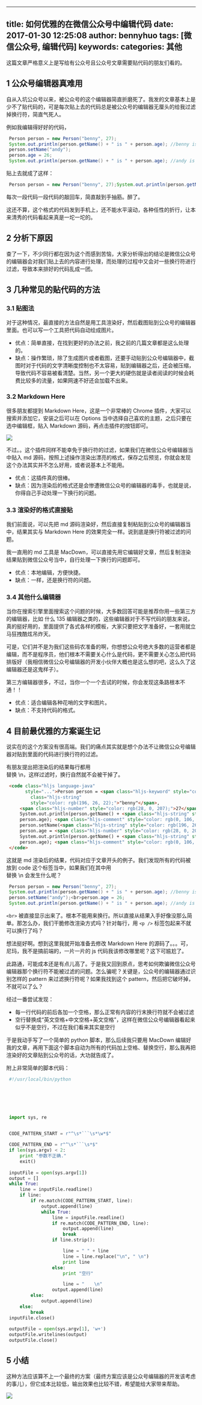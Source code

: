 
---
title: 如何优雅的在微信公众号中编辑代码
date: 2017-01-30 12:25:08
author: bennyhuo
tags: [微信公众号, 编辑代码]
keywords:
categories: 其他
---


这篇文章严格意义上是写给有公众号且公众号文章需要贴代码的朋友们看的。

## 1 公众号编辑器真难用

自从入坑公众号以来，被公众号的这个编辑器简直折磨死了。我发的文章基本上是少不了贴代码的，可是每次贴上去的代码总是被公众号的编辑器无厘头的给我过滤掉换行符，简直气死人。

例如我编辑得好好的代码，

```java
 Person person = new Person("benny", 27); 
 System.out.println(person.getName() + " is " + person.age); //benny is 27 
 person.setName("andy"); 
 person.age = 26; 
 System.out.println(person.getName() + " is " + person.age); //andy is 26 
```

贴上去就成了这样：

```java
 Person person = new Person("benny", 27);System.out.println(person.getName() + " is " + person.age); //benny is 27person.setName("andy");person.age = 26;System.out.println(person.getName() + " is " + person.age); //andy is 26 
```

每次一段代码一段代码的敲回车，简直敲到手抽筋。醉了。

这还不算，这个格式的代码发到手机上，还不能水平滚动，各种任性的折行，让本来清秀的代码看起来真是一坨一坨的。

## 2 分析下原因

查了一下，不少同行都在因为这个而感到苦恼，大家分析得出的结论是微信公众号的编辑器会对我们贴上去的内容进行处理，而处理的过程中又会对一些换行符进行过滤，导致本来排好的代码乱成一团。

## 3 几种常见的贴代码的方法

### 3.1 贴图法

对于这种情况，最直接的方法自然是用工具渲染好，然后截图贴到公众号的编辑器里面。也可以写一个工具把代码自动绘成图片。

* 优点：简单直接，在找到更好的办法之前，我之前的几篇文章都是这么处理的。
* 缺点：操作繁琐，除了生成图片或者截图，还要手动贴到公众号编辑器中，截图时对于代码的文字清晰度控制也不太容易，贴到编辑器之后，还会被压缩，导致代码不容易被看清楚。当然，另一个更大的硬伤就是读者阅读的时候会耗费比较多的流量，如果网速不好还会加载不出来。

### 3.2 Markdown Here

很多朋友都提到 Markdown Here，这是一个非常棒的 Chrome 插件，大家可以搜索并添加它，安装之后可以在 Options 当中选择自己喜欢的主题，之后只要在选中编辑框，贴入 Markdown 源码，再点击插件的按钮即可。

![](/assets/2017.1.30/mdhere.gif)

不过。。这个插件同样不能幸免于换行符的过滤，如果我们在微信公众号编辑器当中贴入 md 源码，按照上述操作渲染出漂亮的格式，保存之后预览，你就会发现这个办法其实并不怎么好用，或者说基本上不能用。

* 优点：这插件真的很棒。
* 缺点：因为渲染后的格式还是会惨遭微信公众号的编辑器的毒手，也就是说，你得自己手动处理一下换行的问题。

### 3.3 渲染好的格式直接贴

我们前面说，可以先把 md 源码渲染好，然后直接复制粘贴到公众号的编辑器当中，结果其实与 Markdown Here 的效果完全一样。说到底是换行符被过滤的问题。

我一直用的 md 工具是 MacDown，可以直接先用它编辑好文章，然后复制渲染结果贴到微信公众号当中，自行处理一下换行的问题即可。

* 优点：本地编辑，方便快捷。
* 缺点：一样，还是换行符的问题。

### 3.4 其他什么编辑器

当你在搜索引擎里面搜索这个问题的时候，大多数回答可能是推荐你用一些第三方的编辑器，比如 什么 135 编辑器之类的，这些编辑器对于不写代码的朋友来说，真的挺好用的，里面提供了各式各样的模板，大家只要把文字准备好，一套用就立马狂拽酷炫吊炸天。

可是，它们并不是为我们这些码农准备的啊，你想想公众号绝大多数的运营者都是编辑，而不是程序员，他们根本不需要关心什么是代码，更不需要关心怎么把代码排版好（我相信微信公众号编辑器的开发小伙伴大概也是这么想的吧，这么久了这编辑器还是这鬼样子）。

第三方编辑器很多，不过，当你一个一个去试的时候，你会发现这条路根本不通！！

* 优点：适合编辑各种花哨的文字和图片。
* 缺点：不支持代码的格式。

## 4 目前最优雅的方案诞生记

说实在的这个方案没有很高端。我们的痛点其实就是想个办法不让微信公众号编辑器对贴到里面的代码进行换行符的过滤。

有朋友提出把渲染后的结果每行都用 <br> 替换 \n，这样过滤时，换行自然就不会被干掉了。

```html
 <code class="hljs language-java" 
       style="...">Person person = <span class="hljs-keyword" style="color: rgb(170, 13, 145);">new</span> Person(<span 
         class="hljs-string" 
         style="color: rgb(196, 26, 22);">"benny"</span>, 
     <span class="hljs-number" style="color: rgb(28, 0, 207);">27</span>); 
     System.out.println(person.getName() + <span class="hljs-string" style="color: rgb(196, 26, 22);">" is "</span> + 
     person.age); <span class="hljs-comment" style="color: rgb(0, 106, 0);">//benny is 27</span> 
     person.setName(<span class="hljs-string" style="color: rgb(196, 26, 22);">"andy"</span>); 
     person.age = <span class="hljs-number" style="color: rgb(28, 0, 207);">26</span>; 
     System.out.println(person.getName() + <span class="hljs-string" style="color: rgb(196, 26, 22);">" is "</span> + 
     person.age); <span class="hljs-comment" style="color: rgb(0, 106, 0);">//andy is 26</span> 
 </code> 
```

这就是 md 渲染后的结果，代码对应于文章开头的例子。我们发现所有的代码被放到 code 这个标签当中，如果我们在其中用 <br> 替换 \n 会发生什么呢？

```java
 Person person = new Person("benny", 27); 
 System.out.println(person.getName() + " is " + person.age); //benny is 27 
 person.setName("andy");<br>person.age = 26; 
 System.out.println(person.getName() + " is " + person.age); //andy is 26 
```
```<br>``` 被直接显示出来了。根本不能用来换行。所以直接从结果入手好像没那么简单。那怎么办，我们干脆修改渲染方式吗？针对每行，用 ```<p />``` 标签包起来不就可以换行了吗？

想法挺好啊。想到这里我就开始准备去修改 Markdown Here 的源码了。。。可，尼玛，我不是搞前端的，一片一片的 js 代码我该修改哪里呢？这下可尴尬了。

此路通，可能成本还是有点儿高了。于是我又回到原点，思考如何欺骗微信公众号编辑器那个换行符不能被过滤的问题。怎么骗呢？关键是，公众号的编辑器通过识别怎样的 pattern 来过滤换行符呢？如果我找到这个 pattern，然后把它破坏掉，不就可以了么？

经过一番尝试发现：

* 每一行代码的前后各加一个空格，那么正常有内容的行末换行符就不会被过滤
* 空行替换成“英文空格+中文空格+英文空格”，这样在微信公众号编辑器看起来似乎不是空行，不过在我们看来其实是空行

于是我动手写了一个简单的 python 脚本，那么后续我只要用 MacDown 编辑好我的文章，再用下面这个脚本自动为所有的代码加上空格、替换空行，那么我再把渲染好的文章贴到公众号的话，大功就告成了。

附上非常简单的脚本代码：

```py
 #!/usr/local/bin/python 

 　 



 　 
 import sys, re 
 　 

 CODE_PATTERN_START = r"^\s*```\s*\w*$" 

 CODE_PATTERN_END = r"^\s*```\s*$" 
 if len(sys.argv) < 2: 
     print "参数不正确." 
     exit() 
 　 
 inputFile = open(sys.argv[1]) 
 output = [] 
 while True: 
     line = inputFile.readline() 
     if line: 
         if re.match(CODE_PATTERN_START, line): 
             output.append(line) 
             while True: 
                 line = inputFile.readline() 
                 if re.match(CODE_PATTERN_END, line): 
                     output.append(line) 
                     break 
                 if line.strip(): 

                     line = " " + line 
                     line = line.replace("\n", " \n") 
                     print line 
                 else: 
                     print "空行" 

                     line = " 　 \n" 
                 output.append(line) 
         else: 
             output.append(line) 
     else: 
         break 
 inputFile.close() 
 　 
 outputFile = open(sys.argv[1], 'w+') 
 outputFile.writelines(output) 
 outputFile.close() 
```

## 5 小结

这种方法应该算不上一个最终的方案（最终方案应该是公众号编辑器的开发该考虑的事儿），但它成本比较低，输出效果也比较不错，希望能给大家带来帮助。

![](/arts/kotlin扫码关注.png)